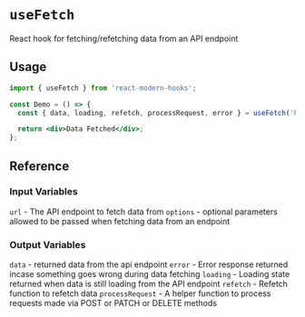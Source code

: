 # `useFetch`

React hook for fetching/refetching data from an API endpoint

## Usage

```jsx
import { useFetch } from 'react-modern-hooks';

const Demo = () => {
  const { data, loading, refetch, processRequest, error } = useFetch('https://jsonplaceholder.typicode.com/todos');

  return <div>Data Fetched</div>;
};
```

## Reference

### Input Variables

`url` - The API endpoint to fetch data from
`options` - optional parameters allowed to be passed when fetching data from an endpoint

### Output Variables

`data` - returned data from the api endpoint
`error` - Error response returned incase something goes wrong during data fetching
`loading` - Loading state returned when data is still loading from the API endpoint
`refetch` - Refetch function to refetch data
`processRequest` - A helper function to process requests made via POST or PATCH or DELETE methods

